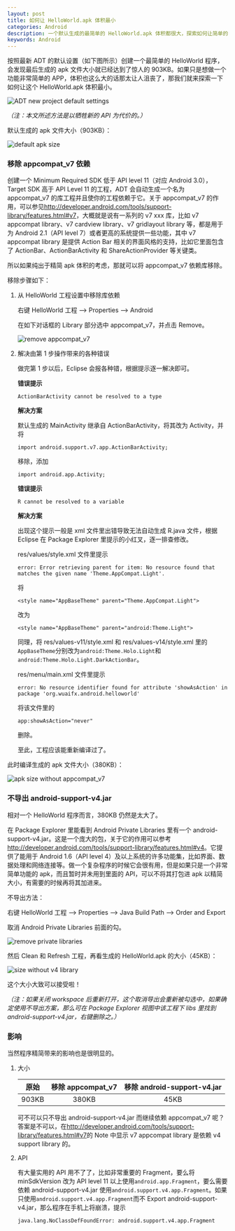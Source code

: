 ```yaml
---
layout: post
title: 如何让 HelloWorld.apk 体积最小
categories: Android
description: 一个默认生成的最简单的 HelloWorld.apk 体积都很大，探索如何让简单的 Android 程序体积最小。
keywords: Android
---
```


按照最新 ADT 的默认设置（如下图所示）创建一个最简单的 HelloWorld 程序，会发现最后生成的 apk 文件大小就已经达到了惊人的 903KB。如果只是想做一个功能非常简单的 APP，体积也这么大的话那太让人沮丧了，那我们就来探索一下如何让这个 HelloWorld.apk 体积最小。

![ADT new project default settings](/images/posts/android/new-project.png)

*（注：本文所述方法是以牺牲新的 API 为代价的。）*

默认生成的 apk 文件大小（903KB）：

![default apk size](/images/posts/android/default-size.png)

### 移除 appcompat\_v7 依赖

创建一个 Minimum Required SDK 低于 API level 11（对应 Android 3.0），Target SDK 高于 API Level 11 的工程，ADT 会自动生成一个名为 appcompat\_v7 的库工程并且使你的工程依赖于它。关于 appcompat\_v7 的作用，可以参见<http://developer.android.com/tools/support-library/features.html#v7>，大概就是说有一系列的 v7 xxx 库，比如 v7 appcompat library、v7 cardview library、v7 gridlayout library 等，都是用于为 Android 2.1（API level 7）或者更高的系统提供一些功能，其中 v7 appcompat library 是提供 Action Bar 相关的界面风格的支持，比如它里面包含了 ActionBar、ActionBarActivity 和 ShareActionProvider 等关键类。

所以如果纯出于精简 apk 体积的考虑，那就可以将 appcompat\_v7 依赖库移除。

移除步骤如下：

1. 从 HelloWorld 工程设置中移除库依赖

   右键 HelloWorld 工程 --> Properties --> Android

   在如下对话框的 Library 部分选中 appcompat\_v7，并点击 Remove。

   ![remove appcompat\_v7](/images/posts/android/remove-appcompat.png)

2. 解决由第 1 步操作带来的各种错误

   做完第 1 步以后，Eclipse 会报各种错，根据提示逐一解决即可。

   **错误提示**

   ```
   ActionBarActivity cannot be resolved to a type
   ```

   **解决方案**

   默认生成的 MainActivity 继承自 ActionBarActivity，将其改为 Activity，并将

   ```
   import android.support.v7.app.ActionBarActivity;
   ```

   移除，添加

   ```
   import android.app.Activity;
   ```

   **错误提示**

   ```
   R cannot be resolved to a variable
   ```

   **解决方案**

   出现这个提示一般是 xml 文件里出错导致无法自动生成 R.java 文件，根据 Eclipse 在 Package Explorer 里提示的小红叉，逐一排查修改。

   res/values/style.xml 文件里提示

   ```
   error: Error retrieving parent for item: No resource found that matches the given name 'Theme.AppCompat.Light'.
   ```

   将

   ```
   <style name="AppBaseTheme" parent="Theme.AppCompat.Light">
   ```

   改为

   ```
   <style name="AppBaseTheme" parent="android:Theme.Light">
   ```

   同理，将 res/values-v11/style.xml 和 res/values-v14/style.xml 里的`AppBaseTheme`分别改为`android:Theme.Holo.Light`和`android:Theme.Holo.Light.DarkActionBar`。

   res/menu/main.xml 文件里提示

   ```
   error: No resource identifier found for attribute 'showAsAction' in package 'org.wuaifx.android.helloworld'
   ```

   将该文件里的

   ```
   app:showAsAction="never"
   ```

   删除。

   至此，工程应该能重新编译过了。

此时编译生成的 apk 文件大小（380KB）：

![apk size without appcompat\_v7](/images/posts/android/size-without-v7.png)

### 不导出 android-support-v4.jar

相对一个 HelloWorld 程序而言，380KB 仍然是太大了。

在 Package Explorer 里能看到 Android Private Libraries 里有一个 android-support-v4.jar。这是一个庞大的包，关于它的作用可以参考<http://developer.android.com/tools/support-library/features.html#v4>。它提供了能用于 Android 1.6（API level 4）及以上系统的许多功能集，比如界面、数据处理和网络连接等。做一个复杂程序的时候它会很有用，但是如果只是一个非常简单功能的 apk，而且暂时并未用到里面的 API，可以不将其打包进 apk 以精简大小，有需要的时候再将其加进来。

不导出方法：

右键 HelloWorld 工程 --> Properties --> Java Build Path --> Order and Export

取消 Android Private Libraries 前面的勾。

![remove private libraries](/images/posts/android/private-library.png)

然后 Clean 和 Refresh 工程，再看生成的 HelloWorld.apk 的大小（45KB）：

![size without v4 library](/images/posts/android/size-without-v4.png)

这个大小大致可以接受啦！

*（注：如果关闭 workspace 后重新打开，这个取消导出会重新被勾选中，如果确定使用不导出方案，那么可在 Package Explorer 视图中该工程下 libs 里找到 android-support-v4.jar，右键删除之。）*

### 影响

当然程序精简带来的影响也是很明显的。

1. 大小

   |  原始 | 移除 appcompat\_v7 | 移除 android-support-v4.jar |
   |:-----:|:------------------:|:---------------------------:|
   | 903KB |        380KB       |             45KB            |

   可不可以只不导出 android-support-v4.jar 而继续依赖 appcompat\_v7 呢？答案是不可以，在<http://developer.android.com/tools/support-library/features.html#v7>的 Note 中显示 v7 appcompat library 是依赖 v4 support library 的。

1. API

   有大量实用的 API 用不了了，比如非常重要的 Fragment，要么将 minSdkVersion 改为 API level 11 以上使用`android.app.Fragment`，要么需要依赖 android-support-v4.jar 使用`android.support.v4.app.Fragment`。如果只使用`android.support.v4.app.Fragment`而不 Export android-support-v4.jar，那么程序在手机上将崩溃，提示

   ```
   java.lang.NoClassDefFoundError: android.support.v4.app.Fragment
   ```
